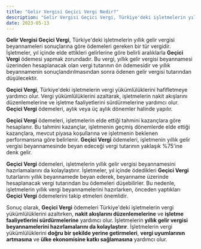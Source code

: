 ```yaml
---
title: "Gelir Vergisi Geçici Vergi Nedir?"
description: "Gelir Vergisi Geçici Vergi, Türkiye'deki işletmelerin yıllık gelir vergisi beyannameleri sonuçlarına göre ödemeleri gereken bir tür vergidir"
date: 2023-05-13
---
```


**Gelir Vergisi Geçici Vergi**, Türkiye'deki işletmelerin yıllık gelir vergisi beyannameleri sonuçlarına göre ödemeleri
gereken bir tür vergidir. İşletmeler, yıl içinde elde ettikleri gelirlerine göre belirli aralıklarla **Geçici Vergi**
ödemesi yapmak zorundadır. Bu vergi, yıllık gelir vergisi beyannamesi üzerinden hesaplanacak olan vergi tutarının ön
ödemesidir ve yıllık beyannamenin sonuçlandırılmasından sonra ödenen gelir vergisi tutarından düşülecektir.

**Geçici Vergi**, Türkiye'deki işletmelerin vergi yükümlülüklerini hafifletmeye yardımcı olur. Vergi yükümlülüklerini
azaltarak, işletmelerin nakit akışlarını düzenlemelerine ve işletme faaliyetlerini sürdürmelerine yardımcı olur.
**Geçici Vergi** ödemeleri, aylık veya üç aylık dönemler halinde yapılır.

**Geçici Vergi** ödemeleri, işletmelerin elde ettiği tahmini kazançlara göre hesaplanır. Bu tahmini kazançlar,
işletmenin geçmiş dönemlerde elde ettiği kazançlara, mevcut piyasa koşullarına ve işletmenin beklenen performansına göre
belirlenir. **Geçici Vergi** ödemeleri, işletmenin yıllık gelir vergisi beyannamesinde beyan edeceği vergi tutarının
yaklaşık %75'ine denk gelir.

**Geçici Vergi** ödemeleri, işletmelerin yıllık gelir vergisi beyannamesini hazırlamalarını da kolaylaştırır.
İşletmeler, yıl içinde ödedikleri **Geçici Vergi** tutarlarını yıllık beyannamede beyan ederek, beyanname üzerinde
hesaplanacak vergi tutarından bu ödemeleri düşebilirler. Bu nedenle, işletmelerin yıllık vergi beyannamelerini
hazırlarken, önceden yaptıkları **Geçici Vergi** ödemelerini takip etmeleri önemlidir.

Sonuç olarak, **Geçici Vergi** ödemeleri Türkiye'deki işletmelerin vergi yükümlülüklerini azaltırken, **nakit akışlarını
düzenlemelerine** ve **işletme faaliyetlerini sürdürmelerine** yardımcı olur. İşletmelerin **yıllık gelir vergisi
beyannamelerini hazırlamalarını da kolaylaştırır**. İşletmelerin vergi yükümlülüklerini **doğru bir şekilde yerine
getirmeleri**, **vergi uyumlarının artmasına** ve **ülke ekonomisine katkı sağlamasına** yardımcı olur.
